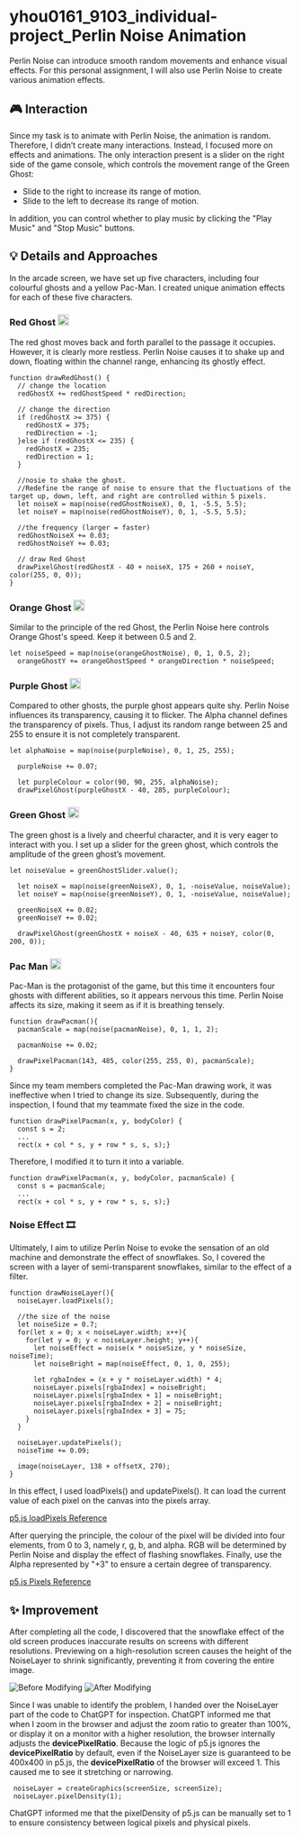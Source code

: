 # yhou0161_9103_individual-project_Perlin Noise Animation

Perlin Noise can introduce smooth random movements and enhance visual effects. For this personal assignment, I will also use Perlin Noise to create various animation effects.

## 🎮 Interaction

Since my task is to animate with Perlin Noise, the animation is random. Therefore, I didn’t create many interactions. Instead, I focused more on effects and animations. The only interaction present is a slider on the right side of the game console, which controls the movement range of the Green Ghost:
- Slide to the right to increase its range of motion.
- Slide to the left to decrease its range of motion.

In addition, you can control whether to play music by clicking the "Play Music" and "Stop Music" buttons.

## 💡 Details and Approaches

In the arcade screen, we have set up five characters, including four colourful ghosts and a yellow Pac-Man. I created unique animation effects for each of these five characters.

### Red Ghost <img src="assets/RedGhost.png" width="20" height="20" />

The red ghost moves back and forth parallel to the passage it occupies. However, it is clearly more restless. Perlin Noise causes it to shake up and down, floating within the channel range, enhancing its ghostly effect.

```
function drawRedGhost() {
  // change the location
  redGhostX += redGhostSpeed * redDirection;

  // change the direction
  if (redGhostX >= 375) {
    redGhostX = 375;
    redDirection = -1;
  }else if (redGhostX <= 235) {
    redGhostX = 235;
    redDirection = 1;
  }

  //nosie to shake the ghost.
  //Redefine the range of noise to ensure that the fluctuations of the target up, down, left, and right are controlled within 5 pixels.
  let noiseX = map(noise(redGhostNoiseX), 0, 1, -5.5, 5.5);
  let noiseY = map(noise(redGhostNoiseY), 0, 1, -5.5, 5.5);

  //the frequency (larger = faster)
  redGhostNoiseX += 0.03;
  redGhostNoiseY += 0.03;

  // draw Red Ghost
  drawPixelGhost(redGhostX - 40 + noiseX, 175 + 260 + noiseY, color(255, 0, 0));
}
```

### Orange Ghost <img src="assets/Orange Ghost.png" width="20" height="20" />

Similar to the principle of the red Ghost, the Perlin Noise here controls Orange Ghost's speed. Keep it between 0.5 and 2.

```
let noiseSpeed = map(noise(orangeGhostNoise), 0, 1, 0.5, 2);
  orangeGhostY += orangeGhostSpeed * orangeDirection * noiseSpeed;
```

### Purple Ghost <img src="assets/blue Ghost.jpg" width="20" height="20" />

Compared to other ghosts, the purple ghost appears quite shy. Perlin Noise influences its transparency, causing it to flicker. The Alpha channel defines the transparency of pixels. Thus, I adjust its random range between 25 and 255 to ensure it is not completely transparent.

```
let alphaNoise = map(noise(purpleNoise), 0, 1, 25, 255);

  purpleNoise += 0.07;

  let purpleColour = color(90, 90, 255, alphaNoise);
  drawPixelGhost(purpleGhostX - 40, 285, purpleColour);
```

### Green Ghost <img src="assets/GreenGhost.png" width="20" height="20" />

The green ghost is a lively and cheerful character, and it is very eager to interact with you. I set up a slider for the green ghost, which controls the amplitude of the green ghost’s movement.

```
let noiseValue = greenGhostSlider.value();

  let noiseX = map(noise(greenNoiseX), 0, 1, -noiseValue, noiseValue);
  let noiseY = map(noise(greenNoiseY), 0, 1, -noiseValue, noiseValue);

  greenNoiseX += 0.02;
  greenNoiseY += 0.02;

  drawPixelGhost(greenGhostX + noiseX - 40, 635 + noiseY, color(0, 200, 0));
```

### Pac Man <img src="assets/pacman.png" width="20" height="20" />

Pac-Man is the protagonist of the game, but this time it encounters four ghosts with different abilities, so it appears nervous this time. Perlin Noise affects its size, making it seem as if it is breathing tensely.

```
function drawPacman(){
  pacmanScale = map(noise(pacmanNoise), 0, 1, 1, 2);

  pacmanNoise += 0.02;

  drawPixelPacman(143, 485, color(255, 255, 0), pacmanScale);
}
```

Since my team members completed the Pac-Man drawing work, it was ineffective when I tried to change its size. Subsequently, during the inspection, I found that my teammate fixed the size in the code.

```
function drawPixelPacman(x, y, bodyColor) {
  const s = 2;
  ...
  rect(x + col * s, y + row * s, s, s);}
```

Therefore, I modified it to turn it into a variable.
```
function drawPixelPacman(x, y, bodyColor, pacmanScale) {
  const s = pacmanScale;
  ...
  rect(x + col * s, y + row * s, s, s);}
```

### Noise Effect 🎞️

Ultimately, I aim to utilize Perlin Noise to evoke the sensation of an old machine and demonstrate the effect of snowflakes. So, I covered the screen with a layer of semi-transparent snowflakes, similar to the effect of a filter.

```
function drawNoiseLayer(){
  noiseLayer.loadPixels();

  //the size of the noise
  let noiseSize = 0.7;
  for(let x = 0; x < noiseLayer.width; x++){
    for(let y = 0; y < noiseLayer.height; y++){
      let noiseEffect = noise(x * noiseSize, y * noiseSize, noiseTime);
      let noiseBright = map(noiseEffect, 0, 1, 0, 255);

      let rgbaIndex = (x + y * noiseLayer.width) * 4;
      noiseLayer.pixels[rgbaIndex] = noiseBright;
      noiseLayer.pixels[rgbaIndex + 1] = noiseBright;
      noiseLayer.pixels[rgbaIndex + 2] = noiseBright;
      noiseLayer.pixels[rgbaIndex + 3] = 75;
    }
  }

  noiseLayer.updatePixels();
  noiseTime += 0.09;

  image(noiseLayer, 138 + offsetX, 270);
}
```

In this effect, I used loadPixels() and updatePixels(). It can load the current value of each pixel on the canvas into the pixels array.

[p5.js loadPixels Reference](https://p5js.org/reference/p5/loadPixels/)

After querying the principle, the colour of the pixel will be divided into four elements, from 0 to 3, namely r, g, b, and alpha. RGB will be determined by Perlin Noise and display the effect of flashing snowflakes. Finally, use the Alpha represented by "+3" to ensure a certain degree of transparency.

[p5.js Pixels Reference](https://p5js.org/reference/p5/pixels/)

## ✨ Improvement

After completing all the code, I discovered that the snowflake effect of the old screen produces inaccurate results on screens with different resolutions. Previewing on a high-resolution screen causes the height of the NoiseLayer to shrink significantly, preventing it from covering the entire image.

![Before Modifying](assets/BeforeModify.png) 
![After Modifying](assets/AfterModify.png)

Since I was unable to identify the problem, I handed over the NoiseLayer part of the code to ChatGPT for inspection. ChatGPT informed me that when I zoom in the browser and adjust the zoom ratio to greater than 100%, or display it on a monitor with a higher resolution, the browser internally adjusts the **devicePixelRatio**. Because the logic of p5.js ignores the **devicePixelRatio** by default, even if the NoiseLayer size is guaranteed to be 400x400 in p5.js, the **devicePixelRatio** of the browser will exceed 1. This caused me to see it stretching or narrowing.

```
 noiseLayer = createGraphics(screenSize, screenSize);
 noiseLayer.pixelDensity(1);
```
ChatGPT informed me that the pixelDensity of p5.js can be manually set to 1 to ensure consistency between logical pixels and physical pixels.